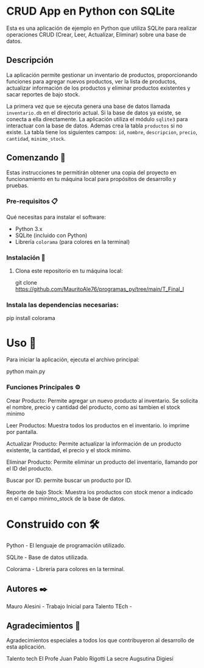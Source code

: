 # CRUD App en Python con SQLite

Esta es una aplicación de ejemplo en Python que utiliza SQLite para realizar operaciones CRUD (Crear, Leer, Actualizar, Eliminar) sobre una base de datos.

## Descripción

La aplicación permite gestionar un inventario de productos, proporcionando funciones para agregar nuevos productos, ver la lista de productos, actualizar información de los productos y eliminar productos existentes y sacar reportes de bajo stock.

La primera vez que se ejecuta genera una base de datos llamada `inventario.db` en el directorio actual. Si la base de datos ya existe, se conecta a ella directamente. La aplicación utiliza el módulo `sqlite3` para interactuar con la base de datos. 
Ademas crea la tabla `productos` si no existe. La tabla tiene los siguientes campos: `id`, `nombre`, `descripcion`, `precio`, `cantidad`, `minimo_stock`. 


## Comenzando 🚀

Estas instrucciones te permitirán obtener una copia del proyecto en funcionamiento en tu máquina local para propósitos de desarrollo y pruebas.

### Pre-requisitos 📋

Qué necesitas para instalar el software:

- Python 3.x
- SQLite (incluido con Python)
- Librería `colorama` (para colores en la terminal)

### Instalación 🔧

1. Clona este repositorio en tu máquina local:

    git clone https://github.com/MauritoAle76/programas_py/tree/main/T_Final_I


### Instala las dependencias necesarias: 

pip install colorama

# Uso 🔧
Para iniciar la aplicación, ejecuta el archivo principal:

python main.py

### Funciones Principales ⚙️

Crear Producto: Permite agregar un nuevo producto al inventario. Se solicita el nombre, precio y cantidad del producto, como asi tambien el stock minimo

Leer Productos: Muestra todos los productos en el inventario. lo imprime por pantalla.

Actualizar Producto: Permite actualizar la información de un producto existente, la cantidad, el precio y el stock minimo.

Eliminar Producto: Permite eliminar un producto del inventario, llamando por el ID del producto.

Buscar por ID: permite buscar un producto por ID. 

Reporte de bajo Stock: Muestra los productos con stock menor a indicado en el campo minimo_stock de la base de datos.



# Construido con 🛠️

Python - El lenguaje de programación utilizado.

SQLite - Base de datos utilizada.

Colorama - Librería para colores en la terminal.


## Autores ✒️
Mauro Alesini - Trabajo Inicial para Talento TEch - 


## Agradecimientos 🎁

Agradecimientos especiales a todos los que contribuyeron al desarrollo de esta aplicación.

Talento tech
El Profe Juan Pablo Rigotti
La secre Augsutina Digiesi